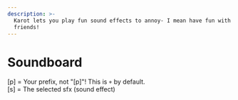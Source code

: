 ```yaml
---
description: >-
  Karot lets you play fun sound effects to annoy- I mean have fun with your
  friends!
---
```


# Soundboard

\[p\] = Your prefix, not "\[p\]"! This is `+` by default.  
\[s\] = The selected sfx \(sound effect\)



